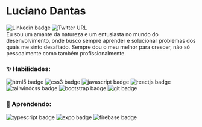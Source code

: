 # **Luciano Dantas**

<a style="text-decoration: none;" href="https://www.linkedin.com/in/ldantas-s/" target="_blank">
<img alt="Linkedin badge" src="https://img.shields.io/badge/-@ldantas&dash;s-0077B5?logo=Linkedin&amp;labelColor=0077B5&amp;logoColor=white&amp;link=https://www.linkedin.com/in/ldantas-s/">
</a>

<a style="text-decoration: none;" href="https://twitter.com/ldantas_s" target="_blank">
<img alt="Twitter URL" src="https://img.shields.io/badge/-@ldantas_s-1DA1F2?logo=twitter&amp;labelColor=1DA1F2&amp;logoColor=white&amp;link=https://twitter.com/ldantas_s"></a>

<!-- <a style="text-decoration: none;" href="https://codepen.io/ldantas_s" target="_blank">
<img alt="codepen URL" src="https://img.shields.io/badge/-@ldantas_s-000000?logo=codepen&amp;labelColor=000000&amp;logoColor=white&amp;link=https://twitter.com/ldantas_s">
</a> -->
<br>
Eu sou um amante da natureza e um entusiasta no mundo do desenvolvimento, onde busco sempre aprender e solucionar problemas dos quais me sinto desafiado. Sempre dou o meu melhor para crescer, não só pessoalmente como também profissionalmente.



### ✨ Habilidades:
<p style="display: inline;">
<img alt="html5 badge" src="https://img.shields.io/badge/-HTML5-E34F26?logo=html5&amp;labelColor=E34F26&amp;logoColor=white">
<img alt="css3 badge" src="https://img.shields.io/badge/-CSS3-1572B6?logo=css3&amp;labelColor=1572B6&amp;logoColor=white">
<img alt="javascript badge" src="https://img.shields.io/badge/-Javascript-F7DF1E?logo=javascript&amp;labelColor=F7DF1E&amp;logoColor=black">
<img alt="reactjs badge" src="https://img.shields.io/badge/-Reactjs-61DAFB?logo=react&amp;labelColor=61DAFB&amp;logoColor=black">
<img alt="tailwindcss badge" src="https://img.shields.io/badge/-Tailwind CSS-38B2AC?logo=tailwind-css&amp;labelColor=38B2AC&amp;logoColor=white">
<img alt="bootstrap badge" src="https://img.shields.io/badge/-Bootstrap-563D7C?logo=bootstrap&amp;labelColor=563D7C&amp;logoColor=white">
<img alt="git badge" src="https://img.shields.io/badge/-Git-F05032?logo=git&amp;labelColor=F05032&amp;logoColor=white">
</p>



### 🌱 Aprendendo: 
<p style="display: inline;">
<img alt="typescript badge" src="https://img.shields.io/badge/-Typescript-007ACC?logo=Typescript&amp;labelColor=007ACC&amp;logoColor=white">
<img alt="expo badge" src="https://img.shields.io/badge/-Expo-000020?logo=expo&amp;labelColor=000020&amp;logoColor=white">
<img alt="firebase badge" src="https://img.shields.io/badge/-Firebase-FFCA28?logo=firebase&amp;labelColor=FFCA28&amp;logoColor=black">
</p>


<!-- ### Eu gosto de:

- 🏕️ Camping/Outdoor
- 🚵‍♂️ MTB (Mountain Bike)
- 📚 Ler
- 🎮 Videogame  -->

<!--

Here are some ideas to get you started:

- 🔭 I’m currently working on ...
- 🌱 I’m currently learning ...
- 👯 I’m looking to collaborate on ...
- 🤔 I’m looking for help with ...
- 💬 Ask me about ...
- 📫 How to reach me: ...
- 😄 Pronouns: ...
- ⚡ Fun fact: ...
-->
